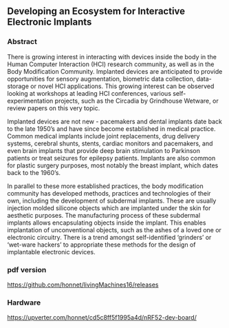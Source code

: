## Developing an Ecosystem for Interactive Electronic Implants

### Abstract

There is growing interest in interacting with devices inside the body in the Human Computer Interaction (HCI) research community, as well as in the Body Modification Community. Implanted devices are anticipated to provide opportunities for sensory augmentation, biometric data collection, data-storage or novel HCI applications. This growing interest can be observed looking at workshops at leading HCI conferences, various self-experimentation projects, such as the Circadia by Grindhouse Wetware, or review papers on this very topic.

Implanted devices are not new - pacemakers and dental implants date back to the late 1950’s and have since become established in medical practice. Common medical implants include joint replacements, drug delivery systems, cerebral shunts, stents, cardiac monitors and pacemakers, and even brain implants that provide deep brain stimulation to Parkinson patients or treat seizures for epilepsy patients. Implants are also common for plastic surgery purposes, most notably the breast implant, which dates back to the 1960’s.

In parallel to these more established practices, the body modification community has developed methods, practices and technologies of their own, including the development of subdermal implants. These are usually injection molded silicone objects which are implanted under the skin for aesthetic purposes. The manufacturing process of these subdermal implants allows encapsulating objects inside the implant. This enables implantation of unconventional objects, such as the ashes of a loved one or electronic circuitry. There is a trend amongst self-identified ‘grinders’ or ‘wet-ware hackers’ to appropriate these methods for the design of implantable electronic devices.

### pdf version

https://github.com/honnet/livingMachines16/releases

### Hardware

https://upverter.com/honnet/cd5c8ff5f1995a4d/nRF52-dev-board/

